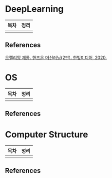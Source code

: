 # DeepLearning

|목차|정리|
|----|----|
|||

## References
[오렐리앙 제롱. 핸즈온 머신러닝(2판). 한빛미디어, 2020.](https://www.hanbit.co.kr/store/books/look.php?p_code=B7033438574)


# OS

|목차|정리|
|----|----|
|||

## References

# Computer Structure

|목차|정리|
|----|----|
|||

## References


